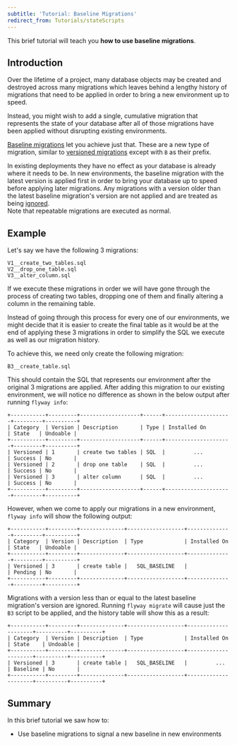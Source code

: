 ```yaml
---
subtitle: 'Tutorial: Baseline Migrations'
redirect_from: Tutorials/stateScripts
---
```


This brief tutorial will teach you **how to use baseline migrations**.

## Introduction

Over the lifetime of a project, many database objects may be created and destroyed across many migrations which leaves behind a lengthy history of migrations that need to be applied in order to bring a new environment up to speed.

Instead, you might wish to add a single, cumulative migration that represents the state of your database after all of those migrations have been applied without disrupting existing environments.

[Baseline migrations](https://documentation.red-gate.com/flyway/flyway-concepts/migrations/baseline-migrations) let you achieve just that. These are a new type of migration, similar to [versioned migrations](https://documentation.red-gate.com/flyway/flyway-concepts/migrations/versioned-migrations) except with `B` as their prefix.

In existing deployments they have no effect as your database is already where it needs to be. In new environments, the baseline migration with the latest version is applied first in order to bring your database up to speed before applying later migrations. Any migrations with a version older than the latest baseline migration's version are not applied and are treated as being [ignored](https://documentation.red-gate.com/flyway/flyway-concepts/migrations/flyway-schema-history-table). <br/>
Note that repeatable migrations are executed as normal.

## Example

Let's say we have the following 3 migrations:

```
V1__create_two_tables.sql
V2__drop_one_table.sql
V3__alter_column.sql
```

If we execute these migrations in order we will have gone through the process of creating two tables, dropping one of them and finally altering a column in the remaining table.

Instead of going through this process for every one of our environments, we might decide that it is easier to create the final table as it would be at the end of applying these 3 migrations in order to simplify the SQL we execute as well as our migration history.

To achieve this, we need only create the following migration:

```
B3__create_table.sql
```

This should contain the SQL that represents our environment after the original 3 migrations are applied. After adding this migration to our existing environment, we will notice no difference as shown in the below output after running `flyway info`:

```
+-----------+---------+-------------------+------+---------------------+---------+----------+
| Category  | Version | Description       | Type | Installed On        | State   | Undoable |
+-----------+---------+-------------------+------+---------------------+---------+----------+
| Versioned | 1       | create two tables | SQL  |         ...         | Success | No       |
| Versioned | 2       | drop one table    | SQL  |         ...         | Success | No       |
| Versioned | 3       | alter column      | SQL  |         ...         | Success | No       |
+-----------+---------+-------------------+------+---------------------+---------+----------+
```

However, when we come to apply our migrations in a new environment, `flyway info` will show the following output:

```
+-----------+---------+--------------+------------------+--------------+---------+----------+
| Category  | Version | Description  | Type             | Installed On | State   | Undoable |
+-----------+---------+--------------+------------------+--------------+---------+----------+
| Versioned | 3       | create table |   SQL_BASELINE   |              | Pending | No       |
+-----------+---------+--------------+------------------+--------------+---------+----------+
```

Migrations with a version less than or equal to the latest baseline migration's version are ignored. Running `flyway migrate` will cause just the `B3` script to be applied, and the history table will show this as a result:

```
+-----------+---------+--------------+------------------+---------------------+----------+----------+
| Category  | Version | Description  | Type             | Installed On        | State    | Undoable |
+-----------+---------+--------------+------------------+---------------------+----------+----------+
| Versioned | 3       | create table |   SQL_BASELINE   |         ...         | Baseline | No       |
+-----------+---------+--------------+------------------+---------------------+----------+----------+
```

## Summary

In this brief tutorial we saw how to:

- Use baseline migrations to signal a new baseline in new environments
